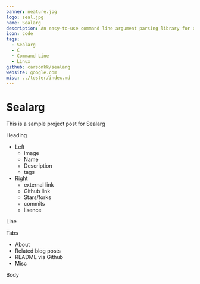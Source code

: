 ```yaml
---
banner: neature.jpg
logo: seal.jpg
name: Sealarg
description: An easy-to-use command line argument parsing library for C
icon: code
tags:
  - Sealarg
  - C
  - Command Line
  - Linux
github: carsonkk/sealarg
website: google.com
misc: ../tester/index.md
---
```


# Sealarg

This is a sample project post for Sealarg

Heading

- Left
  - Image
  - Name
  - Description
  - tags
- Right
  - external link
  - Github link
  - Stars/forks
  - commits
  - lisence

Line

Tabs

- About
- Related blog posts
- README via Github
- Misc

Body